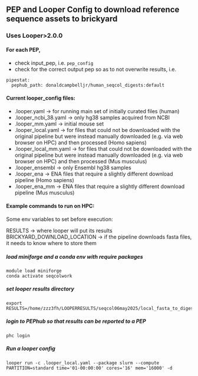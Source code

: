 ## PEP and Looper Config to download reference sequence assets to brickyard

### Uses Looper>2.0.0


#### For each PEP,

- check input_pep, i.e. `pep_config`
- check for the correct output pep so as to not overwrite results, i.e.
```
pipestat:
  pephub_path: donaldcampbelljr/human_seqcol_digests:default
```

#### Current looper_config files:

- .looper.yaml -> for running main set of initially curated files (human)
- .looper_ncbi_38.yaml -> only hg38 samples acquired from NCBI
- .looper_mm.yaml -> initial mouse set
- .looper_local.yaml -> for files that could not be downloaded with the original pipeline but were instead manually downloaded (e.g. via web browser on HPC) and then processed (Homo sapiens)
- .looper_local_mm.yaml -> for files that could not be downloaded with the original pipeline but were instead manually downloaded (e.g. via web browser on HPC) and then processed (Mus musculus)
- .looper_ensembl -> only Ensembl hg38 samples
- .looper_ena -> ENA files that require a slightly different download pipeline (Homo sapiens) 
- .looper_ena_mm -> ENA files that require a slightly different download pipeline (Mus musculus) 

#### Example commands to run on HPC:

Some env variables to set before execution:

RESULTS -> where looper will put its results
BRICKYARD_DOWNLOAD_LOCATION -> if the pipeline downloads fasta files, it needs to know where to store them

##### load miniforge and a conda env with require packages
```
module load miniforge
conda activate seqcolwork
```

##### set looper results directory
```
export RESULTS=/home/zzz3fh/LOOPERRESULTS/seqcol06may2025/local_fasta_to_digests
```

##### login to PEPhub so that results can be reported to a PEP
```
phc login
```

##### Run a looper config
```
looper run -c .looper_local.yaml --package slurm --compute PARTITION=standard time='01-00:00:00' cores='16' mem='16000' -d
```